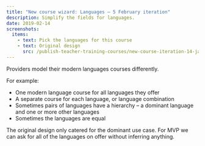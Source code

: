 ```yaml
---
title: "New course wizard: Languages – 5 February iteration"
description: Simplify the fields for languages.
date: 2019-02-14
screenshots:
  items:
    - text: Pick the languages for this course
    - text: Original design
      src: /publish-teacher-training-courses/new-course-iteration-14-jan/pick-languages.png
---
```


Providers model their modern languages courses differently.

For example:

- One modern language course for all languages they offer
- A separate course for each language, or language combination
- Sometimes pairs of languages have a hierarchy – a dominant language and one or more other languages
- Sometimes the languages are equal

The original design only catered for the dominant use case. For MVP we can ask for all of the languages on offer without inferring anything.
